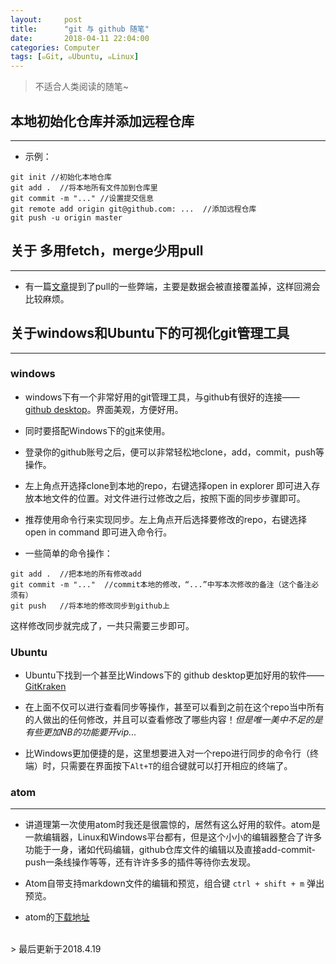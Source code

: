 ```yaml
---
layout:     post
title:      "git 与 github 随笔"
date:       2018-04-11 22:04:00
categories: Computer
tags: [๑Git, ๑Ubuntu, ๑Linux]
---
```

> 不适合人类阅读的随笔~

## 本地初始化仓库并添加远程仓库
---

- 示例：
```
git init //初始化本地仓库
git add .  //将本地所有文件加到仓库里
git commit -m "..." //设置提交信息
git remote add origin git@github.com: ...  //添加远程仓库
git push -u origin master
```

## 关于 多用fetch，merge少用pull
---

- 有一篇[文章](https://www.oschina.net/translate/git-fetch-and-merge)提到了pull的一些弊端，主要是数据会被直接覆盖掉，这样回溯会比较麻烦。

## 关于windows和Ubuntu下的可视化git管理工具
---

### windows
- windows下有一个非常好用的git管理工具，与github有很好的连接——[github desktop](https://desktop.github.com/)。界面美观，方便好用。

- 同时要搭配Windows下的[git](https://git-scm.com/download/win)来使用。

- 登录你的github账号之后，便可以非常轻松地clone，add，commit，push等操作。

- 左上角点开选择clone到本地的repo，右键选择open in explorer 即可进入存放本地文件的位置。对文件进行过修改之后，按照下面的同步步骤即可。

- 推荐使用命令行来实现同步。左上角点开后选择要修改的repo，右键选择 open in command 即可进入命令行。

- 一些简单的命令操作：
```
git add .  //把本地的所有修改add
git commit -m "..."  //commit本地的修改，“...”中写本次修改的备注（这个备注必须有）
git push   //将本地的修改同步到github上
```
这样修改同步就完成了，一共只需要三步即可。

### Ubuntu

- Ubuntu下找到一个甚至比Windows下的 github desktop更加好用的软件——[GitKraken](https://www.gitkraken.com/)

- 在上面不仅可以进行查看同步等操作，甚至可以看到之前在这个repo当中所有的人做出的任何修改，并且可以查看修改了哪些内容！*但是唯一美中不足的是有些更加NB的功能要开vip...*

- 比Windows更加便捷的是，这里想要进入对一个repo进行同步的命令行（终端）时，只需要在界面按下`Alt+T`的组合键就可以打开相应的终端了。

### atom
---
- 讲道理第一次使用atom时我还是很震惊的，居然有这么好用的软件。atom是一款编辑器，Linux和Windows平台都有，但是这个小小的编辑器整合了许多功能于一身，诸如代码编辑，github仓库文件的编辑以及直接add-commit-push一条线操作等等，还有许许多多的插件等待你去发现。

- Atom自带支持markdown文件的编辑和预览，组合键 `ctrl + shift + m` 弹出预览。

- atom的[下载地址](https://atom.io/)

<br>
> 最后更新于2018.4.19

